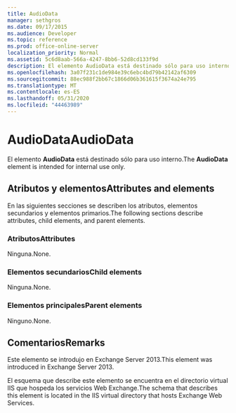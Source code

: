 ```yaml
---
title: AudioData
manager: sethgros
ms.date: 09/17/2015
ms.audience: Developer
ms.topic: reference
ms.prod: office-online-server
localization_priority: Normal
ms.assetid: 5c6d8aab-566a-4247-8bb6-52d8cd133f9d
description: El elemento AudioData está destinado sólo para uso interno.
ms.openlocfilehash: 3a07f231c1de984e39c6ebc4bd79b42142af6309
ms.sourcegitcommit: 88ec988f2bb67c1866d06b361615f3674a24e795
ms.translationtype: MT
ms.contentlocale: es-ES
ms.lasthandoff: 05/31/2020
ms.locfileid: "44463989"
---
```

# <a name="audiodata"></a><span data-ttu-id="5fe94-103">AudioData</span><span class="sxs-lookup"><span data-stu-id="5fe94-103">AudioData</span></span>

<span data-ttu-id="5fe94-104">El elemento **AudioData** está destinado sólo para uso interno.</span><span class="sxs-lookup"><span data-stu-id="5fe94-104">The **AudioData** element is intended for internal use only.</span></span> 

## <a name="attributes-and-elements"></a><span data-ttu-id="5fe94-105">Atributos y elementos</span><span class="sxs-lookup"><span data-stu-id="5fe94-105">Attributes and elements</span></span>

<span data-ttu-id="5fe94-106">En las siguientes secciones se describen los atributos, elementos secundarios y elementos primarios.</span><span class="sxs-lookup"><span data-stu-id="5fe94-106">The following sections describe attributes, child elements, and parent elements.</span></span>
  
### <a name="attributes"></a><span data-ttu-id="5fe94-107">Atributos</span><span class="sxs-lookup"><span data-stu-id="5fe94-107">Attributes</span></span>

<span data-ttu-id="5fe94-108">Ninguna.</span><span class="sxs-lookup"><span data-stu-id="5fe94-108">None.</span></span>
  
### <a name="child-elements"></a><span data-ttu-id="5fe94-109">Elementos secundarios</span><span class="sxs-lookup"><span data-stu-id="5fe94-109">Child elements</span></span>

<span data-ttu-id="5fe94-110">Ninguna.</span><span class="sxs-lookup"><span data-stu-id="5fe94-110">None.</span></span>
  
### <a name="parent-elements"></a><span data-ttu-id="5fe94-111">Elementos principales</span><span class="sxs-lookup"><span data-stu-id="5fe94-111">Parent elements</span></span>

<span data-ttu-id="5fe94-112">Ninguno.</span><span class="sxs-lookup"><span data-stu-id="5fe94-112">None.</span></span>
  
## <a name="remarks"></a><span data-ttu-id="5fe94-113">Comentarios</span><span class="sxs-lookup"><span data-stu-id="5fe94-113">Remarks</span></span>

<span data-ttu-id="5fe94-114">Este elemento se introdujo en Exchange Server 2013.</span><span class="sxs-lookup"><span data-stu-id="5fe94-114">This element was introduced in Exchange Server 2013.</span></span>
  
<span data-ttu-id="5fe94-115">El esquema que describe este elemento se encuentra en el directorio virtual IIS que hospeda los servicios Web Exchange.</span><span class="sxs-lookup"><span data-stu-id="5fe94-115">The schema that describes this element is located in the IIS virtual directory that hosts Exchange Web Services.</span></span>
  


